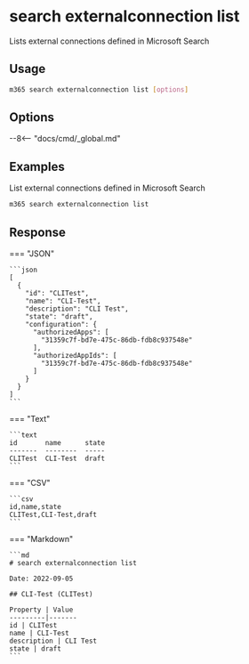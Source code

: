 # search externalconnection list

Lists external connections defined in Microsoft Search

## Usage

```sh
m365 search externalconnection list [options]
```

## Options

--8<-- "docs/cmd/_global.md"

## Examples

List external connections defined in Microsoft Search

```sh
m365 search externalconnection list
```

## Response

=== "JSON"

    ```json
    [
      {
        "id": "CLITest",
        "name": "CLI-Test",
        "description": "CLI Test",
        "state": "draft",
        "configuration": {
          "authorizedApps": [
            "31359c7f-bd7e-475c-86db-fdb8c937548e"
          ],
          "authorizedAppIds": [
            "31359c7f-bd7e-475c-86db-fdb8c937548e"
          ]
        }
      }
    ]
    ```

=== "Text"

    ```text
    id       name      state
    -------  --------  -----
    CLITest  CLI-Test  draft
    ```

=== "CSV"

    ```csv
    id,name,state
    CLITest,CLI-Test,draft
    ```

=== "Markdown"

    ```md
    # search externalconnection list

    Date: 2022-09-05

    ## CLI-Test (CLITest)

    Property | Value
    ---------|-------
    id | CLITest
    name | CLI-Test
    description | CLI Test
    state | draft
    ```
